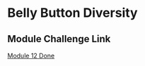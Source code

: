 # Belly Button Diversity

## Module Challenge Link 

[Module 12 Done](https://dwwatson1.github.io/belly-button-diversity/)
